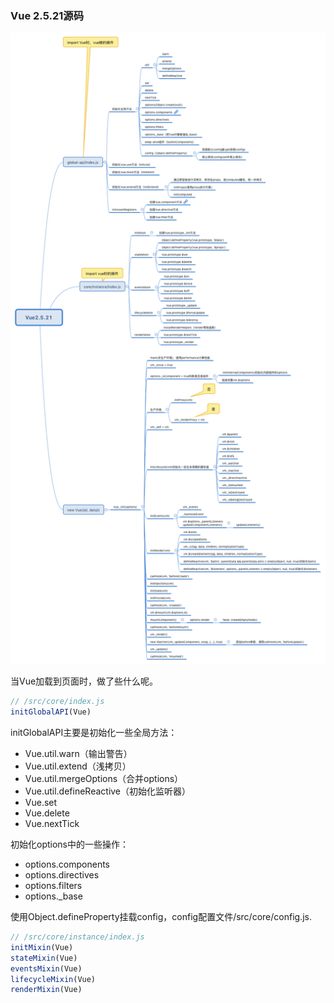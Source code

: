 ### Vue 2.5.21源码

![Vue 2.5.21思维导图](../imgs/Vue2.5.21.png)

当Vue加载到页面时，做了些什么呢。
```js
// /src/core/index.js
initGlobalAPI(Vue)
```
initGlobalAPI主要是初始化一些全局方法：
- Vue.util.warn（输出警告）
- Vue.util.extend（浅拷贝）
- Vue.util.mergeOptions（合并options）
- Vue.util.defineReactive（初始化监听器）
- Vue.set
- Vue.delete
- Vue.nextTick

初始化options中的一些操作：
- options.components
- options.directives
- options.filters
- options._base

使用Object.defineProperty挂载config，config配置文件/src/core/config.js.


```js
// /src/core/instance/index.js
initMixin(Vue)
stateMixin(Vue)
eventsMixin(Vue)
lifecycleMixin(Vue)
renderMixin(Vue)
```
